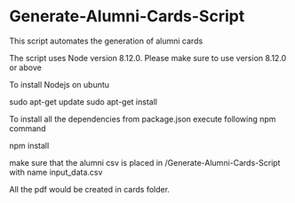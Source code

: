 # Generate-Alumni-Cards-Script
This script automates the generation of alumni cards

The script uses Node version 8.12.0. Please make sure to use version 8.12.0 or above

To install Nodejs on ubuntu

sudo apt-get update
sudo apt-get install

To install all the dependencies from package.json execute following npm command

npm install 

make sure that the alumni csv is placed in /Generate-Alumni-Cards-Script with name input_data.csv

All the pdf would be created in cards folder. 
